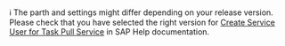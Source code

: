 ℹ The parth and settings might differ depending on your release version. Please check that you have selected the right version for [Create Service User for Task Pull Service](https://help.sap.com/docs/SAP_S4HANA_ON-PREMISE/0f18dddf28764f5b807ecd80549044cc/229c5a1f659341efa2bb6205159d6209.html?version=2021.002) in SAP Help documentation.